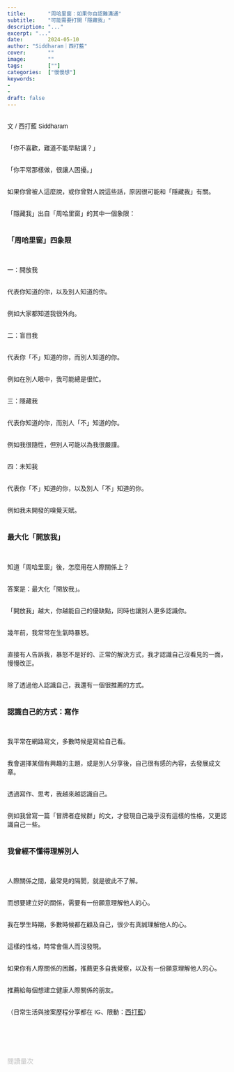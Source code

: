 ```yaml
---
title:       "周哈里窗：如果你自認難溝通"
subtitle:    "可能需要打開「隱藏我」"
description: "..."
excerpt: "..."
date:        2024-05-10
author: "Siddharam｜西打藍"
cover:       ""
image:       ""
tags:        [""]
categories:  ["慢慢想"]
keywords:
- 
- 
draft: false
---
```


<article style="font-family: 'Noto Sans TC', '微軟正黑體', sans-serif; font-weight: 300;">

<br>文 / 西打藍 Siddharam<br><br>

「你不喜歡，難道不能早點講？」<br><br>

「你平常那樣做，很讓人困擾。」<br><br>

如果你曾被人這麼說，或你曾對人說這些話，原因很可能和「隱藏我」有關。<br><br>

「隱藏我」出自「周哈里窗」的其中一個象限：<br><br>


 <h3 class="article-h1-color">「周哈里窗」四象限</h3><br>

一：開放我<br><br>

代表你知道的你，以及別人知道的你。<br><br>

例如大家都知道我很外向。<br><br>

二：盲目我<br><br>

代表你「不」知道的你，而別人知道的你。<br><br>

例如在別人眼中，我可能總是很忙。<br><br>

三：隱藏我<br><br>

代表你知道的你，而別人「不」知道的你。<br><br>

例如我很隨性，但別人可能以為我很嚴謹。<br><br>

四：未知我<br><br>

代表你「不」知道的你，以及別人「不」知道的你。<br><br>

例如我未開發的嗅覺天賦。<br><br>


<h3 class="article-h1-color">最大化「開放我」</h3><br>

知道「周哈里窗」後，怎麼用在人際關係上？<br><br>

答案是：最大化「開放我」。<br><br>

「開放我」越大，你越能自己的優缺點，同時也讓別人更多認識你。<br><br>

幾年前，我常常在生氣時暴怒。<br><br>

直接有人告訴我，暴怒不是好的、正常的解決方式，我才認識自己沒看見的一面，慢慢改正。<br><br>

除了透過他人認識自己，我還有一個很推薦的方式。<br><br>


<h3 class="article-h1-color">認識自己的方式：寫作</h3><br>

我平常在網路寫文，多數時候是寫給自己看。<br><br>

我會選擇某個有興趣的主題，或是別人分享後，自己很有感的內容，去發展成文章。<br><br>

透過寫作、思考，我越來越認識自己。<br><br>

例如我曾寫一篇「冒牌者症候群」的文，才發現自己幾乎沒有這樣的性格，又更認識自己一些。<br><br>


<h3 class="article-h1-color">我曾經不懂得理解別人</h3><br>

人際關係之間，最常見的隔閡，就是彼此不了解。<br><br>

而想要建立好的關係，需要有一份願意理解他人的心。<br><br>

我在學生時期，多數時候都在顧及自己，很少有真誠理解他人的心。<br><br>

這樣的性格，時常會傷人而沒發現。<br><br>

如果你有人際關係的困難，推薦更多自我覺察，以及有一份願意理解他人的心。<br><br>

推薦給每個想建立健康人際關係的朋友。<br><br>



<!-- 
<!-- 案例 > 證明案例 > 壞處 > 怎麼改變（列步驟） > 結語總結金句 -->


（日常生活與接案歷程分享都在 IG、限動：<a href="https://www.instagram.com/sidd.blue/" target="_blank">西打藍</a>）<br><br>

<!-- <h3 class="article-h1-color"></h3><br> -->





<br><br><br>

</article>

<div style="color: #bfbfbf; font-size: 15px;" id="busuanzi_container_page_pv">
  閱讀量<span id="busuanzi_value_page_pv"></span>次
</div>

<script src="../../js/post.js"></script>
